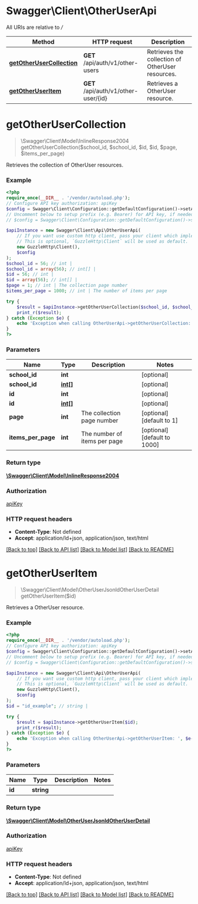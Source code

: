 # Swagger\Client\OtherUserApi

All URIs are relative to */*

Method | HTTP request | Description
------------- | ------------- | -------------
[**getOtherUserCollection**](OtherUserApi.md#getotherusercollection) | **GET** /api/auth/v1/other-users | Retrieves the collection of OtherUser resources.
[**getOtherUserItem**](OtherUserApi.md#getotheruseritem) | **GET** /api/auth/v1/other-user/{id} | Retrieves a OtherUser resource.

# **getOtherUserCollection**
> \Swagger\Client\Model\InlineResponse2004 getOtherUserCollection($school_id, $school_id, $id, $id, $page, $items_per_page)

Retrieves the collection of OtherUser resources.

### Example
```php
<?php
require_once(__DIR__ . '/vendor/autoload.php');
// Configure API key authorization: apiKey
$config = Swagger\Client\Configuration::getDefaultConfiguration()->setApiKey('Authorization', 'YOUR_API_KEY');
// Uncomment below to setup prefix (e.g. Bearer) for API key, if needed
// $config = Swagger\Client\Configuration::getDefaultConfiguration()->setApiKeyPrefix('Authorization', 'Bearer');

$apiInstance = new Swagger\Client\Api\OtherUserApi(
    // If you want use custom http client, pass your client which implements `GuzzleHttp\ClientInterface`.
    // This is optional, `GuzzleHttp\Client` will be used as default.
    new GuzzleHttp\Client(),
    $config
);
$school_id = 56; // int | 
$school_id = array(56); // int[] | 
$id = 56; // int | 
$id = array(56); // int[] | 
$page = 1; // int | The collection page number
$items_per_page = 1000; // int | The number of items per page

try {
    $result = $apiInstance->getOtherUserCollection($school_id, $school_id, $id, $id, $page, $items_per_page);
    print_r($result);
} catch (Exception $e) {
    echo 'Exception when calling OtherUserApi->getOtherUserCollection: ', $e->getMessage(), PHP_EOL;
}
?>
```

### Parameters

Name | Type | Description  | Notes
------------- | ------------- | ------------- | -------------
 **school_id** | **int**|  | [optional]
 **school_id** | [**int[]**](../Model/int.md)|  | [optional]
 **id** | **int**|  | [optional]
 **id** | [**int[]**](../Model/int.md)|  | [optional]
 **page** | **int**| The collection page number | [optional] [default to 1]
 **items_per_page** | **int**| The number of items per page | [optional] [default to 1000]

### Return type

[**\Swagger\Client\Model\InlineResponse2004**](../Model/InlineResponse2004.md)

### Authorization

[apiKey](../../README.md#apiKey)

### HTTP request headers

 - **Content-Type**: Not defined
 - **Accept**: application/ld+json, application/json, text/html

[[Back to top]](#) [[Back to API list]](../../README.md#documentation-for-api-endpoints) [[Back to Model list]](../../README.md#documentation-for-models) [[Back to README]](../../README.md)

# **getOtherUserItem**
> \Swagger\Client\Model\OtherUserJsonldOtherUserDetail getOtherUserItem($id)

Retrieves a OtherUser resource.

### Example
```php
<?php
require_once(__DIR__ . '/vendor/autoload.php');
// Configure API key authorization: apiKey
$config = Swagger\Client\Configuration::getDefaultConfiguration()->setApiKey('Authorization', 'YOUR_API_KEY');
// Uncomment below to setup prefix (e.g. Bearer) for API key, if needed
// $config = Swagger\Client\Configuration::getDefaultConfiguration()->setApiKeyPrefix('Authorization', 'Bearer');

$apiInstance = new Swagger\Client\Api\OtherUserApi(
    // If you want use custom http client, pass your client which implements `GuzzleHttp\ClientInterface`.
    // This is optional, `GuzzleHttp\Client` will be used as default.
    new GuzzleHttp\Client(),
    $config
);
$id = "id_example"; // string | 

try {
    $result = $apiInstance->getOtherUserItem($id);
    print_r($result);
} catch (Exception $e) {
    echo 'Exception when calling OtherUserApi->getOtherUserItem: ', $e->getMessage(), PHP_EOL;
}
?>
```

### Parameters

Name | Type | Description  | Notes
------------- | ------------- | ------------- | -------------
 **id** | **string**|  |

### Return type

[**\Swagger\Client\Model\OtherUserJsonldOtherUserDetail**](../Model/OtherUserJsonldOtherUserDetail.md)

### Authorization

[apiKey](../../README.md#apiKey)

### HTTP request headers

 - **Content-Type**: Not defined
 - **Accept**: application/ld+json, application/json, text/html

[[Back to top]](#) [[Back to API list]](../../README.md#documentation-for-api-endpoints) [[Back to Model list]](../../README.md#documentation-for-models) [[Back to README]](../../README.md)

